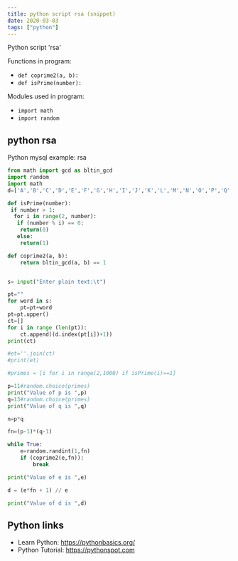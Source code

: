 ```yaml
---
title: python script rsa (snippet)
date: 2020-03-03
tags: ["python"]
---
```

Python script 'rsa'

Functions in program: 
* `def coprime2(a, b):`
* `def isPrime(number):`

Modules used in program: 
* `import math`
* `import random`

## python rsa

Python mysql example: rsa

```python
from math import gcd as bltin_gcd
import random
import math
d=['A','B','C','D','E','F','G','H','I','J','K','L','M','N','O','P','Q','R','S','T','U','V','W','X','Y','Z']

def isPrime(number):
 if number > 1:
  for i in range(2, number):
   if (number % i) == 0:
    return(0)
   else:
    return(1)

def coprime2(a, b):
    return bltin_gcd(a, b) == 1


s= input("Enter plain text:\t")

pt=""
for word in s:
	pt=pt+word
pt=pt.upper()
ct=[]
for i in range (len(pt)):
    ct.append((d.index(pt[i])+1))
print(ct)

#et=''.join(ct)
#print(et)

#primes = [i for i in range(2,1000) if isPrime(i)==1]

p=11#random.choice(primes)
print("Value of p is ",p)
q=13#random.choice(primes)
print("Value of q is ",q)

n=p*q

fn=(p-1)*(q-1)

while True:
	e=random.randint(1,fn)
	if (coprime2(e,fn)):
		break

print("Value of e is ",e)

d = (e*fn + 1) // e

print("Value of d is ",d)


```

## Python links

- Learn Python: https://pythonbasics.org/
- Python Tutorial: https://pythonspot.com
